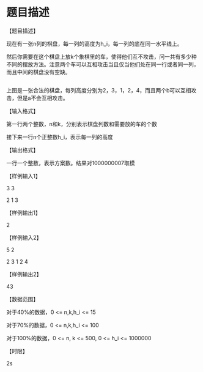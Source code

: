 # 题目描述


<p>
	<span style="font-family:宋体;">【题目描述】</span> 
</p>
<p>
	<span style="font-family:宋体;">现在有一张</span><span>n</span><span style="font-family:宋体;">列的棋盘，每一列的高度为</span><span>h_i</span><span style="font-family:宋体;">，每一列的底在同一水平线上。</span> 
</p>
<p>
	<span style="font-family:宋体;">然后你需要在这个棋盘上放</span><span>k</span><span style="font-family:宋体;">个象棋里的车，使得他们互不攻击，问一共有多少种不同的摆放方法。注意两个车可以互相攻击当且仅当他们处在同一行或者同一列，而且中间的棋盘没有空缺。</span> 
</p>
<p>
	<span><img src="/images/upload/image/20120707/20120707073643_54238.jpg" alt=""/></span> 
</p>
<p>
	<span style="font-family:宋体;">上图是一张合法的棋盘，每列高度分别为</span><span>2</span><span style="font-family:宋体;">，</span><span>3</span><span style="font-family:宋体;">，</span><span>1</span><span style="font-family:宋体;">，</span><span>2</span><span style="font-family:宋体;">，</span><span>4</span><span style="font-family:宋体;">，而且两个</span><span>b</span><span style="font-family:宋体;">可以互相攻击，但是</span><span>a</span><span style="font-family:宋体;">不会互相攻击。</span> 
</p>
<p>
	<span style="font-family:宋体;">【输入格式】</span> 
</p>
<p>
	<span style="font-family:宋体;">第一行两个整数，</span><span>n</span><span style="font-family:宋体;">和</span><span>k</span><span style="font-family:宋体;">，分别表示棋盘列数和需要放的车的个数</span> 
</p>
<p>
	<span style="font-family:宋体;">接下来一行</span><span>n</span><span style="font-family:宋体;">个正整数</span><span>h_i</span><span style="font-family:宋体;">，表示每一列的高度</span> 
</p>
<p>
	<span style="font-family:宋体;">【输出格式】</span> 
</p>
<p>
	<span style="font-family:宋体;">一行一个整数，表示方案数。结果对</span><span>1000000007</span><span style="font-family:宋体;">取模</span> 
</p>
<p>
	<span style="font-family:宋体;">【样例输入</span><span>1</span><span style="font-family:宋体;">】</span> 
</p>
<p>
	<span>3 3 </span> 
</p>
<p>
	<span>2 1 3</span> 
</p>
<p>
	<span style="font-family:宋体;">【样例输出</span><span>1</span><span style="font-family:宋体;">】</span> 
</p>
<p>
	<span>2</span> 
</p>
<p>
	<span style="font-family:宋体;">【样例输入</span><span>2</span><span style="font-family:宋体;">】</span> 
</p>
<p>
	<span>5 2 </span> 
</p>
<p>
	<span>2 3 1 2
4</span> 
</p>
<p>
	<span style="font-family:宋体;">【样例输出</span><span>2</span><span style="font-family:宋体;">】</span> 
</p>
<p>
	<span>43</span> 
</p>
<p>
	<span style="font-family:宋体;">【数据范围】</span> 
</p>
<p>
	<span style="font-family:宋体;">对于</span><span>40%</span><span style="font-family:宋体;">的数据，</span><span>0 &lt;=
n,k,h_i &lt;= 15</span> 
</p>
<p>
	<span style="font-family:宋体;">对于</span><span>70%</span><span style="font-family:宋体;">的数据，</span><span>0 &lt;=
n,k,h_i &lt;= 100</span> 
</p>
<p>
	<span style="font-family:宋体;">对于</span><span>100%</span><span style="font-family:宋体;">的数据，</span><span>0 &lt;= n,
k &lt;= 500, 0 &lt;= h_i &lt;= 1000000</span> 
</p>
<p>
	<span style="font-family:宋体;">【时限】</span> 
</p>
<p>
	<span>2s</span> 
</p>
